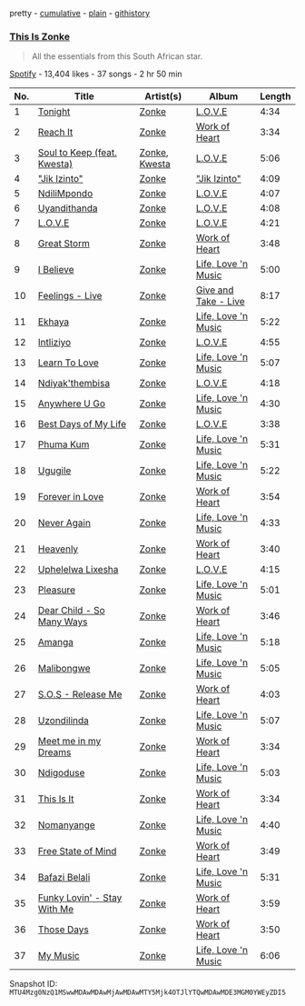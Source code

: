 pretty - [cumulative](/playlists/cumulative/37i9dQZF1DWWxuZGEYY4h1.md) - [plain](/playlists/plain/37i9dQZF1DWWxuZGEYY4h1) - [githistory](https://github.githistory.xyz/mackorone/spotify-playlist-archive/blob/main/playlists/plain/37i9dQZF1DWWxuZGEYY4h1)

### [This Is Zonke](https://open.spotify.com/playlist/37i9dQZF1DWWxuZGEYY4h1)

> All the essentials from this South African star.

[Spotify](https://open.spotify.com/user/spotify) - 13,404 likes - 37 songs - 2 hr 50 min

| No. | Title | Artist(s) | Album | Length |
|---|---|---|---|---|
| 1 | [Tonight](https://open.spotify.com/track/5u91yhBCFvQZIbGE1WcpOv) | [Zonke](https://open.spotify.com/artist/1eBaQkCXWlq1vhCLMVFdqn) | [L.O.V.E](https://open.spotify.com/album/2ZVoOSSjAwpsK2v53JvUNT) | 4:34 |
| 2 | [Reach It](https://open.spotify.com/track/2cV5IKy6RdZ5RyN6mLGy1j) | [Zonke](https://open.spotify.com/artist/1eBaQkCXWlq1vhCLMVFdqn) | [Work of Heart](https://open.spotify.com/album/0EH4i0I9Mjw7skmHXqfCUk) | 3:34 |
| 3 | [Soul to Keep \(feat\. Kwesta\)](https://open.spotify.com/track/0MsTBo22VnoJsz9hmJ1y8Z) | [Zonke](https://open.spotify.com/artist/1eBaQkCXWlq1vhCLMVFdqn), [Kwesta](https://open.spotify.com/artist/3Px6IenueysHsgCQf9xFVr) | [L.O.V.E](https://open.spotify.com/album/2ZVoOSSjAwpsK2v53JvUNT) | 5:06 |
| 4 | ["Jik Izinto"](https://open.spotify.com/track/2oLztUbbAKvyf7yZBdwBjR) | [Zonke](https://open.spotify.com/artist/1eBaQkCXWlq1vhCLMVFdqn) | ["Jik Izinto"](https://open.spotify.com/album/2HX2udzB0QSO7yzUdLpy6p) | 4:09 |
| 5 | [NdiliMpondo](https://open.spotify.com/track/3DfUJdHIsIgKFlQRTrXwLs) | [Zonke](https://open.spotify.com/artist/1eBaQkCXWlq1vhCLMVFdqn) | [L.O.V.E](https://open.spotify.com/album/2ZVoOSSjAwpsK2v53JvUNT) | 4:07 |
| 6 | [Uyandithanda](https://open.spotify.com/track/03oeHk2ssQMsygWAQveyKv) | [Zonke](https://open.spotify.com/artist/1eBaQkCXWlq1vhCLMVFdqn) | [L.O.V.E](https://open.spotify.com/album/2ZVoOSSjAwpsK2v53JvUNT) | 4:08 |
| 7 | [L.O.V.E](https://open.spotify.com/track/6uTzeP0ZWXbZWwh0UVypj8) | [Zonke](https://open.spotify.com/artist/1eBaQkCXWlq1vhCLMVFdqn) | [L.O.V.E](https://open.spotify.com/album/2ZVoOSSjAwpsK2v53JvUNT) | 4:21 |
| 8 | [Great Storm](https://open.spotify.com/track/23krgtj269rJ8C22HPWCoO) | [Zonke](https://open.spotify.com/artist/1eBaQkCXWlq1vhCLMVFdqn) | [Work of Heart](https://open.spotify.com/album/0EH4i0I9Mjw7skmHXqfCUk) | 3:48 |
| 9 | [I Believe](https://open.spotify.com/track/53AHCYDueWnUNLPtrrXV6c) | [Zonke](https://open.spotify.com/artist/1eBaQkCXWlq1vhCLMVFdqn) | [Life, Love 'n Music](https://open.spotify.com/album/1Qxc6orTddFNobmbXjPRX9) | 5:00 |
| 10 | [Feelings \- Live](https://open.spotify.com/track/4pOBroO8jRFv8IVwZXDMnS) | [Zonke](https://open.spotify.com/artist/1eBaQkCXWlq1vhCLMVFdqn) | [Give and Take \- Live](https://open.spotify.com/album/3akDDIqnKMoxlshnyzLbhQ) | 8:17 |
| 11 | [Ekhaya](https://open.spotify.com/track/5bgMuy0ceEo0815lM8Zreu) | [Zonke](https://open.spotify.com/artist/1eBaQkCXWlq1vhCLMVFdqn) | [Life, Love 'n Music](https://open.spotify.com/album/1Qxc6orTddFNobmbXjPRX9) | 5:22 |
| 12 | [Intliziyo](https://open.spotify.com/track/1PoQPAYpVG6FiL8WAznnKE) | [Zonke](https://open.spotify.com/artist/1eBaQkCXWlq1vhCLMVFdqn) | [L.O.V.E](https://open.spotify.com/album/2ZVoOSSjAwpsK2v53JvUNT) | 4:55 |
| 13 | [Learn To Love](https://open.spotify.com/track/2CbjG1bjmYQ9aW8TbUiRjN) | [Zonke](https://open.spotify.com/artist/1eBaQkCXWlq1vhCLMVFdqn) | [Life, Love 'n Music](https://open.spotify.com/album/1Qxc6orTddFNobmbXjPRX9) | 5:07 |
| 14 | [Ndiyak'thembisa](https://open.spotify.com/track/6BUPFkiFxkp1htl7f4Jv3c) | [Zonke](https://open.spotify.com/artist/1eBaQkCXWlq1vhCLMVFdqn) | [L.O.V.E](https://open.spotify.com/album/2ZVoOSSjAwpsK2v53JvUNT) | 4:18 |
| 15 | [Anywhere U Go](https://open.spotify.com/track/0I1oGoYKqDORMKbsScDAGF) | [Zonke](https://open.spotify.com/artist/1eBaQkCXWlq1vhCLMVFdqn) | [Life, Love 'n Music](https://open.spotify.com/album/1Qxc6orTddFNobmbXjPRX9) | 4:30 |
| 16 | [Best Days of My Life](https://open.spotify.com/track/5TfwN3h4EiLY6owVJILQ0z) | [Zonke](https://open.spotify.com/artist/1eBaQkCXWlq1vhCLMVFdqn) | [L.O.V.E](https://open.spotify.com/album/2ZVoOSSjAwpsK2v53JvUNT) | 3:38 |
| 17 | [Phuma Kum](https://open.spotify.com/track/5TieC7cHbQHcCduLWAqw4S) | [Zonke](https://open.spotify.com/artist/1eBaQkCXWlq1vhCLMVFdqn) | [Life, Love 'n Music](https://open.spotify.com/album/1Qxc6orTddFNobmbXjPRX9) | 5:31 |
| 18 | [Ugugile](https://open.spotify.com/track/2qodvn0e9D7kx1EKce5ZA6) | [Zonke](https://open.spotify.com/artist/1eBaQkCXWlq1vhCLMVFdqn) | [Life, Love 'n Music](https://open.spotify.com/album/1Qxc6orTddFNobmbXjPRX9) | 5:22 |
| 19 | [Forever in Love](https://open.spotify.com/track/5kINKyMAfBwV1gfJdkG5Sg) | [Zonke](https://open.spotify.com/artist/1eBaQkCXWlq1vhCLMVFdqn) | [Work of Heart](https://open.spotify.com/album/0EH4i0I9Mjw7skmHXqfCUk) | 3:54 |
| 20 | [Never Again](https://open.spotify.com/track/5oNgcvrwqMPeGZjLYPoETV) | [Zonke](https://open.spotify.com/artist/1eBaQkCXWlq1vhCLMVFdqn) | [Life, Love 'n Music](https://open.spotify.com/album/1Qxc6orTddFNobmbXjPRX9) | 4:33 |
| 21 | [Heavenly](https://open.spotify.com/track/4TFLVYU1JwKwS6QMZKuCwi) | [Zonke](https://open.spotify.com/artist/1eBaQkCXWlq1vhCLMVFdqn) | [Work of Heart](https://open.spotify.com/album/0EH4i0I9Mjw7skmHXqfCUk) | 3:40 |
| 22 | [Uphelelwa Lixesha](https://open.spotify.com/track/6FU9HarRJGLMEqL9znwkqY) | [Zonke](https://open.spotify.com/artist/1eBaQkCXWlq1vhCLMVFdqn) | [L.O.V.E](https://open.spotify.com/album/2ZVoOSSjAwpsK2v53JvUNT) | 4:15 |
| 23 | [Pleasure](https://open.spotify.com/track/7IgN12ucZO9vWSshLCmdTT) | [Zonke](https://open.spotify.com/artist/1eBaQkCXWlq1vhCLMVFdqn) | [Life, Love 'n Music](https://open.spotify.com/album/1Qxc6orTddFNobmbXjPRX9) | 5:01 |
| 24 | [Dear Child \- So Many Ways](https://open.spotify.com/track/6deyPDYfk3Akrz3t6lc6fy) | [Zonke](https://open.spotify.com/artist/1eBaQkCXWlq1vhCLMVFdqn) | [Work of Heart](https://open.spotify.com/album/0EH4i0I9Mjw7skmHXqfCUk) | 3:46 |
| 25 | [Amanga](https://open.spotify.com/track/5mJtki5eqkGxAQqwEYrAaq) | [Zonke](https://open.spotify.com/artist/1eBaQkCXWlq1vhCLMVFdqn) | [Life, Love 'n Music](https://open.spotify.com/album/1Qxc6orTddFNobmbXjPRX9) | 5:18 |
| 26 | [Malibongwe](https://open.spotify.com/track/6mD5c2ERPKFLzNEpEZJFwU) | [Zonke](https://open.spotify.com/artist/1eBaQkCXWlq1vhCLMVFdqn) | [Life, Love 'n Music](https://open.spotify.com/album/1Qxc6orTddFNobmbXjPRX9) | 5:05 |
| 27 | [S.O.S \- Release Me](https://open.spotify.com/track/5Vv6Qh1oE7WQNkdIDSTeiX) | [Zonke](https://open.spotify.com/artist/1eBaQkCXWlq1vhCLMVFdqn) | [Work of Heart](https://open.spotify.com/album/0EH4i0I9Mjw7skmHXqfCUk) | 4:03 |
| 28 | [Uzondilinda](https://open.spotify.com/track/0NRlsxdnyzTf3jBDQ60dDG) | [Zonke](https://open.spotify.com/artist/1eBaQkCXWlq1vhCLMVFdqn) | [Life, Love 'n Music](https://open.spotify.com/album/1Qxc6orTddFNobmbXjPRX9) | 5:07 |
| 29 | [Meet me in my Dreams](https://open.spotify.com/track/4ds2MUP8vtMSaztsyxfjbU) | [Zonke](https://open.spotify.com/artist/1eBaQkCXWlq1vhCLMVFdqn) | [Work of Heart](https://open.spotify.com/album/0EH4i0I9Mjw7skmHXqfCUk) | 3:34 |
| 30 | [Ndigoduse](https://open.spotify.com/track/7rKIjtpWrVtncmkItREclB) | [Zonke](https://open.spotify.com/artist/1eBaQkCXWlq1vhCLMVFdqn) | [Life, Love 'n Music](https://open.spotify.com/album/1Qxc6orTddFNobmbXjPRX9) | 5:03 |
| 31 | [This Is It](https://open.spotify.com/track/54LnBrAkMowrMokS1i4qTM) | [Zonke](https://open.spotify.com/artist/1eBaQkCXWlq1vhCLMVFdqn) | [Work of Heart](https://open.spotify.com/album/0EH4i0I9Mjw7skmHXqfCUk) | 3:34 |
| 32 | [Nomanyange](https://open.spotify.com/track/6NyU9yisLLYyBi90kbvf3m) | [Zonke](https://open.spotify.com/artist/1eBaQkCXWlq1vhCLMVFdqn) | [Life, Love 'n Music](https://open.spotify.com/album/1Qxc6orTddFNobmbXjPRX9) | 4:40 |
| 33 | [Free State of Mind](https://open.spotify.com/track/122wlOk2JORQ89VWR8miuq) | [Zonke](https://open.spotify.com/artist/1eBaQkCXWlq1vhCLMVFdqn) | [Work of Heart](https://open.spotify.com/album/0EH4i0I9Mjw7skmHXqfCUk) | 3:49 |
| 34 | [Bafazi Belali](https://open.spotify.com/track/4cZ2riCamre8MLdjdO6y6F) | [Zonke](https://open.spotify.com/artist/1eBaQkCXWlq1vhCLMVFdqn) | [Life, Love 'n Music](https://open.spotify.com/album/1Qxc6orTddFNobmbXjPRX9) | 5:31 |
| 35 | [Funky Lovin' \- Stay With Me](https://open.spotify.com/track/4kpDlursnjsH1pBl6jRwwU) | [Zonke](https://open.spotify.com/artist/1eBaQkCXWlq1vhCLMVFdqn) | [Work of Heart](https://open.spotify.com/album/0EH4i0I9Mjw7skmHXqfCUk) | 3:59 |
| 36 | [Those Days](https://open.spotify.com/track/6SnQ2GIoanebTxsgT4xe8k) | [Zonke](https://open.spotify.com/artist/1eBaQkCXWlq1vhCLMVFdqn) | [Work of Heart](https://open.spotify.com/album/0EH4i0I9Mjw7skmHXqfCUk) | 3:50 |
| 37 | [My Music](https://open.spotify.com/track/0hzeCXjJi6qpILrFFPrbgR) | [Zonke](https://open.spotify.com/artist/1eBaQkCXWlq1vhCLMVFdqn) | [Life, Love 'n Music](https://open.spotify.com/album/1Qxc6orTddFNobmbXjPRX9) | 6:06 |

Snapshot ID: `MTU4Mzg0NzQ1MSwwMDAwMDAwMjAwMDAwMTY5Mjk4OTJlYTQwMDAwMDE3MGM0YWEyZDI5`